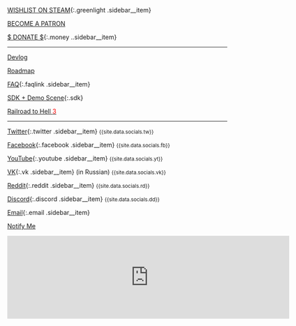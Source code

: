 [WISHLIST ON STEAM](http://store.steampowered.com/app/732050/Voxel_Tycoon/){:.greenlight .sidebar__item}

<a class="patreon-navbar sidebar__item" href="https://www.patreon.com/bePatron?u=7655118">BECOME A PATRON</a>

[$ DONATE $](/donate){:.money ..sidebar__item}

***


[Devlog](/devlog)

[Roadmap](https://trello.com/b/3susroHe/vt-roadmap)

[FAQ](/faq){:.faqlink .sidebar__item}

[SDK + Demo Scene](/sdk){:.sdk}

<a class='sidebar__item' href="/railroad-to-hell">Railroad to Hell <span style="color:red">3</span></a>

***

[Twitter](//twitter.com/VoxelTycoon){:.twitter .sidebar__item} <small>{{site.data.socials.tw}}</small>

[Facebook](//facebook.com/VoxelTycoon){:.facebook .sidebar__item} <small>{{site.data.socials.fb}} </small>

[YouTube](//youtube.com/c/voxeltycoongame){:.youtube .sidebar__item} <small>{{site.data.socials.yt}} </small>

[VK](//vk.com/VoxelTycoon){:.vk .sidebar__item} (in Russian) <small>{{site.data.socials.vk}}</small>

[Reddit](//reddit.com/r/voxeltycoon){:.reddit .sidebar__item} <small>{{site.data.socials.rd}} </small>

[Discord](//discord.gg/64KPWd5){:.discord .sidebar__item} <small>{{site.data.socials.dd}} </small>

[Email](mailto:dev@voxeltycoon.xyz){:.email .sidebar__item}

[Notify Me]({{site.newsletter_url}})

<div id="wishlist-modal">
  <div id="wishlist-modal-content">
    <iframe src="https://store.steampowered.com/widget/732050/" frameborder="0" width="646" height="190"></iframe>
  </div>
</div>

<script>
$('.greenlight').click(function(event) {
    event.preventDefault()
    $('#wishlist-modal').fadeIn(300)
})

$('#wishlist-modal').click(function(event) {
    $('#wishlist-modal').fadeOut(200)
})
</script>